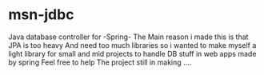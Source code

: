 # msn-jdbc
Java database controller for -Spring-
The Main reason i made this is that JPA is too heavy And need too much libraries 
so i wanted to make myself a light library for small and mid projects to handle DB stuff in web apps made by spring 
Feel free to help 
The project still in making .... 

